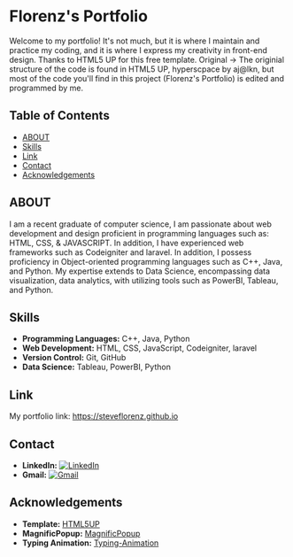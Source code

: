 # Florenz's Portfolio
Welcome to my portfolio! It's not much, but it is where I maintain and practice my coding, and it is where I express my creativity in front-end design. Thanks to HTML5 UP for this free template.
Original -> The originial structure of the code is found in HTML5 UP, hyperscpace by aj@lkn, but most of the code you'll find in this project (Florenz's Portfolio) is edited and programmed by me.

## Table of Contents
- [ABOUT](#ABOUT)
- [Skills](#Skills)
- [Link](#Link)
- [Contact](#Contact)
- [Acknowledgements](#Acknowledgements)

## ABOUT
I am a recent graduate of computer science, I am passionate about web development and design proficient in programming languages such as: HTML, CSS, & JAVASCRIPT. In addition, I have experienced web frameworks such as Codeigniter and laravel. In addition, I possess proficiency in Object-oriented programming languages such as C++, Java, and Python. My expertise extends to Data Science, encompassing data visualization, data analytics, with utilizing tools such as PowerBI, Tableau, and Python.

## Skills
- **Programming Languages:** C++, Java, Python
- **Web Development:** HTML, CSS, JavaScript, Codeigniter, laravel
- **Version Control:** Git, GitHub
- **Data Science:** Tableau, PowerBI, Python

## Link
My portfolio link: https://steveflorenz.github.io

## Contact

- **LinkedIn:** [![LinkedIn](https://img.shields.io/badge/LinkedIn-sf--mendoza-blue)](https://www.linkedin.com/in/sf-mendoza-cmd2205000)
- **Gmail:** [![Gmail](https://img.shields.io/badge/Gmail-steveflorenz-red)](mailto:steveflorenzm@gmail.com)

## Acknowledgements 
- **Template:** [HTML5UP](https://html5up.net)
- **MagnificPopup:** [MagnificPopup](https://dimsemenov.com/plugins/magnific-popup/)
- **Typing Animation:** [Typing-Animation](https://YouTube.com/@GreatStackDev/)